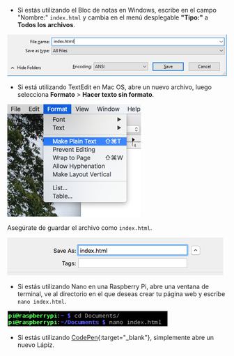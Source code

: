  -  Si estás utilizando el Bloc de notas en Windows, escribe en el campo "Nombre:" `index.html` y cambia en el menú desplegable **"Tipo:"** a **Todos los archivos**.

  ![Guardar como HTML usando el Bloc de notas](images/save-as-html-notepad.png)

 - Si está utilizando TextEdit en Mac OS, abre un nuevo archivo, luego selecciona **Formato** > **Hacer texto sin formato**.

  ![Mac crea texto sin formato](images/mac-make-plaintext.png)

  Asegúrate de guardar el archivo como `index.html`.

  ![Mac guardando como HTML](images/mac-name-file.png)

 - Si estás utilizando Nano en una Raspberry Pi, abre una ventana de terminal, ve al directorio en el que deseas crear tu página web y escribe `nano index.html`.

  ![Nano creando HTML](images/pi-html-nano.png)

 - Si estás utilizando [CodePen](http://codepen.io){:target="_blank"}, simplemente abre un nuevo Lápiz.
